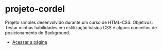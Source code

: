 # projeto-cordel
 Projeto simples desenvolvido durante um curso de HTML-CSS.
 Objetivos: Testar minhas habilidades em estilização básica CSS e alguns conceitos de posicionamento de Background.
 - <a href="https://filipemartins-dev.github.io/projeto-cordel/" target="_blank">Acessar a página</a>